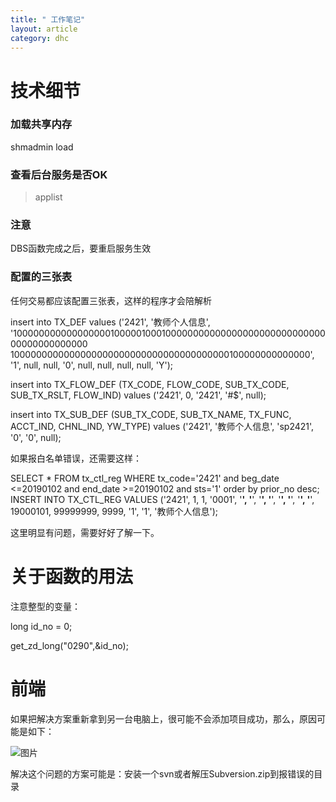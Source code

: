```yaml
---
title: " 工作笔记"
layout: article
category: dhc
---
```



# 技术细节

### 加载共享内存

shmadmin load



### 查看后台服务是否OK

> applist

### 注意

DBS函数完成之后，要重启服务生效


### 配置的三张表

任何交易都应该配置三张表，这样的程序才会陪解析


insert into TX_DEF  values ('2421', '教师个人信息', '100000000000000000100000100010000000000000000000000000000000000000000000
1000000000000000000000000000000000000000100000000000000', '1', null, null, '0', null, null, null, null, 'Y');

insert into TX_FLOW_DEF (TX_CODE, FLOW_CODE, SUB_TX_CODE, SUB_TX_RSLT, FLOW_IND) values ('2421', 0, '2421', '#$', null);

insert into TX_SUB_DEF (SUB_TX_CODE, SUB_TX_NAME, TX_FUNC, ACCT_IND, CHNL_IND, YW_TYPE) values ('2421', '教师个人信息', 'sp2421', '0', '0', null);

如果报白名单错误，还需要这样：

SELECT * FROM tx_ctl_reg WHERE  tx_code='2421' and beg_date <=20190102 and end_date >=20190102 and sts='1' order by prior_no desc;
INSERT INTO TX_CTL_REG  VALUES ('2421', 1, 1, '0001', '****', '****', '****', '****', '****', '****', '****', '****', 19000101, 99999999, 9999, '1', '1', '教师个人信息');

这里明显有问题，需要好好了解一下。



# 关于函数的用法

注意整型的变量：

  long id_no = 0; 

  get_zd_long("0290",&id_no); 




# 前端

如果把解决方案重新拿到另一台电脑上，很可能不会添加项目成功，那么，原因可能是如下：

![图片](http://ww4.sinaimg.cn/mw690/a865ffcbjw1f7dtlb3ktnj20df05fq3g.jpg)

解决这个问题的方案可能是：安装一个svn或者解压Subversion.zip到报错误的目录

